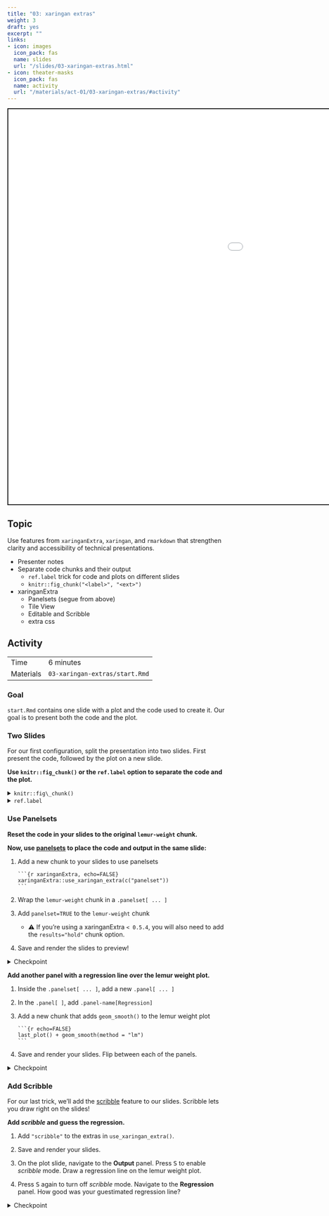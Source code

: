 ```yaml
---
title: "03: xaringan extras"
weight: 3
draft: yes
excerpt: ""
links:
- icon: images
  icon_pack: fas
  name: slides
  url: "/slides/03-xaringan-extras.html"
- icon: theater-masks
  icon_pack: fas
  name: activity
  url: "/materials/act-01/03-xaringan-extras/#activity"
---
```


<script src="{{< blogdown/postref >}}index_files/clipboard/clipboard.min.js"></script>
<link href="{{< blogdown/postref >}}index_files/xaringanExtra-clipboard/xaringanExtra-clipboard.css" rel="stylesheet" />
<script src="{{< blogdown/postref >}}index_files/xaringanExtra-clipboard/xaringanExtra-clipboard.js"></script>
<script>window.xaringanExtraClipboard(null, {"button":"Copy Code","success":"Copied!","error":"Press Ctrl+C to Copy"})</script>
<script src="{{< blogdown/postref >}}index_files/fitvids/fitvids.min.js"></script>
<div class="shareagain" style="min-width:300px;margin:1em auto;">
<iframe src="/slides/03-xaringan-extras.html" width="1600" height="900" style="border:2px solid currentColor;" loading="lazy" allowfullscreen></iframe>
<script>fitvids('.shareagain', {players: 'iframe'});</script>
</div>

## Topic

Use features from `xaringanExtra`, `xaringan`, and `rmarkdown` that strengthen clarity and accessibility of technical presentations.

-   Presenter notes
-   Separate code chunks and their output
    -   `ref.label` trick for code and plots on different slides
    -   `knitr::fig_chunk("<label>", "<ext>")`
-   xaringanExtra
    -   Panelsets (segue from above)
    -   Tile View
    -   Editable and Scribble
    -   extra css

## Activity

<div class="activity-table">

|           |                                |
|:----------|:-------------------------------|
| Time      | 6 minutes                      |
| Materials | `03-xaringan-extras/start.Rmd` |

</div>

### Goal

`start.Rmd` contains one slide with a plot and the code used to create it.
Our goal is to present both the code and the plot.

### Two Slides

For our first configuration, split the presentation into two slides.
First present the code, followed by the plot on a new slide.

<i aria-hidden="true" class="orange fas fa-hand-point-right"></i> **Use `knitr::fig_chunk()` or the `ref.label` option to separate the code and the plot.**

<details>
<summary>
<code>knitr::fig\_chunk()</code>
</summary>

    ```{r lemur-weight, results="hide"}
    # ggplot2 plotting code
    ```

    ---

    ![Figure alt text](`r knitr::fig_chunk("lemur-weight", "png")`)

</details>
<details>
<summary>
<code>ref.label</code>
</summary>

    ```{r lemur-weight, eval=FALSE}
    # ggplot2 plotting code
    ```

    ---

    ```{r ref.label="lemur-weight", echo=FALSE}

    ```

</details>

### Use Panelsets

<i aria-hidden="true" class="orange fas fa-hand-point-right"></i> **Reset the code in your slides to the original `lemur-weight` chunk.**

<i aria-hidden="true" class="orange fas fa-hand-point-right"></i> **Now, use [panelsets](https://pkg.garrickadenbuie.com/xaringanExtra/#/panelset)
to place the code and output in the same slide:**

1.  Add a new chunk to your slides to use panelsets

        ```{r xaringanExtra, echo=FALSE}
        xaringanExtra::use_xaringan_extra(c("panelset"))
        ```

2.  Wrap the `lemur-weight` chunk in a `.panelset[ ... ]`

3.  Add `panelset=TRUE` to the `lemur-weight` chunk

    -   ⚠️ If you’re using a xaringanExtra `< 0.5.4`,
        you will also need to add the `results="hold"` chunk option.

4.  Save and render the slides to preview!

<details>
<summary>
Checkpoint
</summary>

    .panelset[

    ```{r lemur-weight, panelset=TRUE}
    library(tidyverse)
    lemurs <- readRDS("lemurs.rds")

    lemurs %>%
      filter(
        common_name == "Ring-Tailed Lemur",
        between(age_at_wt_y, 1, 5)
      ) %>%
      ggplot() +
      aes(x = age_at_wt_y, y = weight) +
      geom_point() +
      labs(
        x = "Age at Weight",
        y = "Weight (g)",
        title = "Weight Gain of Young Ring-Tailed Lemurs"
      )
    ```

    ]

</details>

<i aria-hidden="true" class="orange fas fa-hand-point-right"></i> **Add another panel with a regression line over the lemur weight plot.**

1.  Inside the `.panelset[ ... ]`, add a new `.panel[ ... ]`

2.  In the `.panel[ ]`, add `.panel-name[Regression]`

3.  Add a new chunk that adds `geom_smooth()` to the lemur weight plot

        ```{r echo=FALSE}
        last_plot() + geom_smooth(method = "lm")
        ```

4.  Save and render your slides. Flip between each of the panels.

<details>
<summary>
Checkpoint
</summary>

    .panel[
    .panel-name[Regression]

    ```{r echo=FALSE}
    last_plot() + geom_smooth(method = "lm")
    ```
    ]

</details>

### Add Scribble

For our last trick,
we’ll add the [scribble](https://pkg.garrickadenbuie.com/xaringanExtra/#/scribble)
feature to our slides.
Scribble lets you draw right on the slides!

<i aria-hidden="true" class="orange fas fa-hand-point-right"></i> **Add *scribble* and guess the regression.**

1.  Add `"scribble"` to the extras in `use_xaringan_extra()`.

2.  Save and render your slides.

3.  On the plot slide, navigate to the **Output** panel.
    Press <kbd>S</kbd> to enable *scribble* mode.
    Draw a regression line on the lemur weight plot.

4.  Press <kbd>S</kbd> again to turn off *scribble* mode.
    Navigate to the **Regression** panel.
    How good was your guestimated regression line?

<details>
<summary>
Checkpoint
</summary>

``` r
xaringanExtra::use_xaringan_extra(c("panelset", "scribble"))
```

</details>
